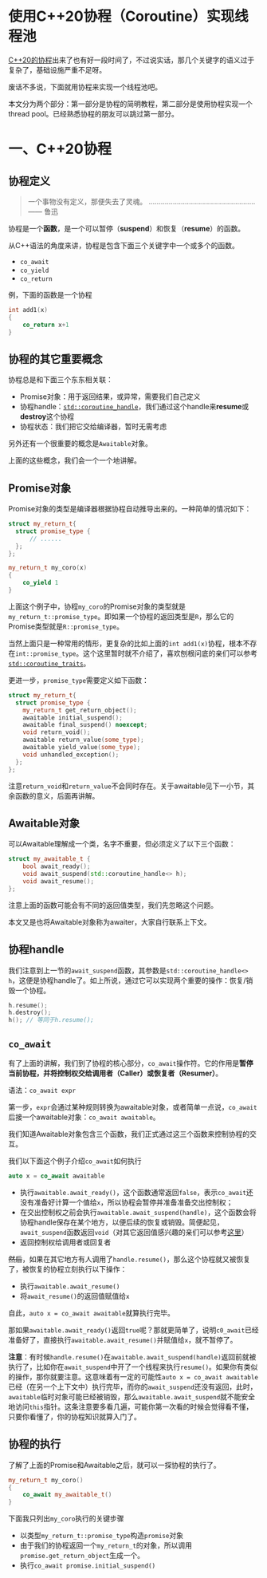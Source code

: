 # 使用C++20协程（Coroutine）实现线程池

[C++20的协程](https://en.cppreference.com/w/cpp/language/coroutines)出来了也有好一段时间了，不过说实话，那几个关键字的语义过于复杂了，基础设施严重不足呀。

废话不多说，下面就用协程来实现一个线程池吧。

本文分为两个部分：第一部分是协程的简明教程，第二部分是使用协程实现一个thread pool。已经熟悉协程的朋友可以跳过第一部分。

# 一、C++20协程

## 协程定义

> 一个事物没有定义，那便失去了灵魂。
> .....................................................—— 鲁迅

协程是一个**函数**，是一个可以暂停（**suspend**）和恢复（**resume**）的函数。

从C++语法的角度来讲，协程是包含下面三个关键字中一个或多个的函数。

- `co_await`
- `co_yield`
- `co_return`

例，下面的函数是一个协程

```c++
int add1(x)
{
    co_return x+1
}
```

## 协程的其它重要概念

协程总是和下面三个东东相关联：

- Promise对象：用于返回结果，或异常，需要我们自己定义
- 协程handle：[`std::coroutine_handle`](https://en.cppreference.com/w/cpp/coroutine/coroutine_handle)，我们通过这个handle来**resume**或**destroy**这个协程
- 协程状态：我们把它交给编译器，暂时无需考虑

另外还有一个很重要的概念是`Awaitable`对象。

上面的这些概念，我们会一个一个地讲解。

## Promise对象

Promise对象的类型是编译器根据协程自动推导出来的。一种简单的情况如下：

```c++
struct my_return_t{
  struct promise_type {
      // ......
  };
};

my_return_t my_coro(x)
{
    co_yield 1
}
```

上面这个例子中，协程`my_coro`的Promise对象的类型就是`my_return_t::promise_type`。即如果一个协程的返回类型是`R`，那么它的Promise类型就是`R::promise_type`。

当然上面只是一种常用的情形，更复杂的比如上面的`int add1(x)`协程，根本不存在`int::promise_type`。这个这里暂时就不介绍了，喜欢刨根问底的亲们可以参考[`std::coroutine_traits`](https://en.cppreference.com/w/cpp/coroutine/coroutine_traits)。

更进一步，`promise_type`需要定义如下函数：

```c++
struct my_return_t{
  struct promise_type {
    my_return_t get_return_object();
    awaitable initial_suspend();
    awaitable final_suspend() noexcept;
    void return_void();
    awaitable return_value(some_type);
    awaitable yield_value(some_type);
    void unhandled_exception();
  };
};
```

注意`return_void`和`return_value`不会同时存在。关于awaitable见下一小节，其余函数的意义，后面再讲解。

## Awaitable对象

可以Awaitable理解成一个类，名字不重要，但必须定义了以下三个函数：

```c++
struct my_awaitable_t {
    bool await_ready();
    void await_suspend(std::coroutine_handle<> h);
    void await_resume();
};
```

注意上面的函数可能会有不同的返回值类型，我们先忽略这个问题。

本文又是也将Awaitable对象称为awaiter，大家自行联系上下文。

## 协程handle

我们注意到上一节的`await_suspend`函数，其参数是`std::coroutine_handle<> h`，这便是协程handle了。如上所说，通过它可以实现两个重要的操作：恢复/销毁一个协程。

```c++
h.resume();
h.destroy();
h(); // 等同于h.resume();
```

## `co_await`

有了上面的讲解，我们到了协程的核心部分，`co_await`操作符。它的作用是**暂停当前协程，并将控制权交给调用者（Caller）或恢复者（Resumer）**。

语法：`co_await expr`

第一步，`expr`会通过某种规则转换为awaitable对象，或者简单一点说，`co_await`后接一个awaitable对象：`co_await awaitable`。

我们知道Awaitable对象包含三个函数，我们正式通过这三个函数来控制协程的交互。

我们以下面这个例子介绍`co_await`如何执行

```c++
auto x = co_await awaitable
```

- 执行`awaitable.await_ready()`，这个函数通常返回`false`，表示`co_await`还没有准备好计算一个值给`x`，所以协程会暂停并准备准备交出控制权；
- 在交出控制权之前会执行`awaitable.await_suspend(handle)`，这个函数会将协程handle保存在某个地方，以便后续的恢复或销毁。简便起见，`await_suspend`函数返回`void`（对其它返回值感兴趣的亲们可以参考[这里](https://zh.cppreference.com/w/cpp/language/coroutines)）
- 返回控制权给调用者或回复者

~~然后~~，如果在其它地方有人调用了`handle.resume()`，那么这个协程就又被恢复了，被恢复的协程立刻执行以下操作：

- 执行`awaitable.await_resume()`
- 将`await_resume()`的返回值赋值给`x`

自此，`auto x = co_await awaitable`就算执行完毕。

那如果`awaitable.await_ready()`返回`true`呢？那就更简单了，说明`c0_await`已经准备好了，直接执行`awaitable.await_resume()`并赋值给`x`，就不暂停了。

**注意**：有时候`handle.resume()`在`awaitable.await_suspend(handle)`返回前就被执行了，比如你在`await_suspend`中开了一个线程来执行`resume()`。如果你有类似的操作，那你就要注意。这意味着有一定的可能性`auto x = co_await awaitable`已经（在另一个上下文中）执行完毕，而你的`await_suspend`还没有返回，此时，`awaitable`临时对象可能已经被销毁，那么`awaitable.await_suspend`就不能安全地访问`this`指针。这条注意要多看几遍，可能你第一次看的时候会觉得看不懂，只要你看懂了，你的协程知识就算入门了。

## 协程的执行

了解了上面的Promise和Awaitable之后，就可以一探协程的执行了。

```c++
my_return_t my_coro()
{
    co_await my_awaitable_t()
}
```

下面我只列出`my_coro`执行的关键步骤
 - 以类型`my_return_t::promise_type`构造`promise`对象
 - 由于我们的协程返回一个`my_return_t`的对象，所以调用`promise.get_return_object`生成一个。
 - 执行`co_await promise.initial_suspend()`

